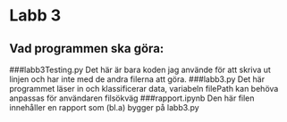 # Labb 3

## Vad programmen ska göra:

###labb3Testing.py
Det här är bara koden jag använde för att skriva ut linjen och har inte med de andra filerna att göra.
###labb3.py
Det här programmet läser in och klassificerar data, variabeln filePath kan behöva anpassas för användaren filsökväg
###rapport.ipynb
Den här filen innehåller en rapport som (bl.a) bygger på labb3.py
